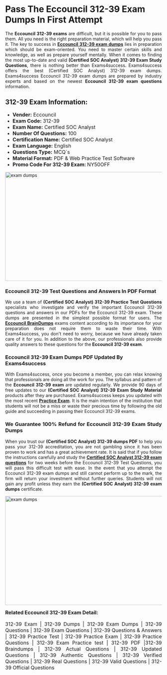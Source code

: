 <h1><strong><strong>Pass The Eccouncil 312-39 Exam Dumps In First Attempt</strong></strong></h1> <p style="text-align:justify">The <strong>Eccouncil 312-39 exams</strong> are difficult, but it is possible for you to pass them. All you need is the right preparation material, which will help you pass it. The key to success in <a href="https://www.exams4success.com/eccouncil/312-39-pdf-exam-dumps"><strong>Eccouncil 312-39 exam dumps</strong></a> lies in preparation which should be exam-oriented. You need to master certain skills and knowledge, as well as prepare yourself mentally. When it comes to finding the most up-to-date and valid <strong>(Certified SOC Analyst) 312-39 Exam Study Questions</strong>, there is nothing better than Exams4success. Exams4success offers the best (Certified SOC Analyst) 312-39 exam dumps. Exams4success Eccouncil 312-39 exam dumps are prepared by industry experts and based on the newest <strong>Eccouncil 312-39 exam questions</strong> information.</p> <h2><strong><strong>312-39 Exam Information:</strong></strong></h2> <ul> <li><span style="font-size:16px"><strong>Vender:</strong> Eccouncil</span></li> <li><span style="font-size:16px"><strong>Exam Code:</strong> 312-39</span></li> <li><span style="font-size:16px"><strong>Exam Name:</strong> Certified SOC Analyst</span></li> <li><span style="font-size:16px"><strong>Number Of Questions:</strong> 100</span></li> <li><span style="font-size:16px"><strong>Certification Name:</strong> Certified SOC Analyst</span></li> <li><span style="font-size:16px"><strong>Exam Language:</strong> English</span></li> <li><span style="font-size:16px"><strong>Questions Type:</strong> MCQ`s</span></li> <li><span style="font-size:16px"><strong>Material Format:</strong> PDF & Web Practice Test Software</span></li> <li><span style="font-size:16px"><strong>Promo Code For 312-39 Exam: </strong>NY50OFF</span></li> </ul> <p><a href="https://www.exams4success.com/eccouncil/312-39-pdf-exam-dumps" rel="no-follow"><img alt="exam dumps" src="https://www.certcollections.com/uploads/content/infrist1.png" style="height:350px; width:750px" /></a></p> <h3><strong>Eccouncil 312-39 Test Questions and Answers In PDF Format</strong></h3> <p style="text-align:justify">We use a team of <strong>(Certified SOC Analyst) 312-39 Practice Test Questions</strong> specialists who investigate and verify the important Eccouncil 312-39 questions and answers in our PDFs for the Eccouncil 312-39 exam. These dumps are presented in the simplest possible format for users. The <a href="https://www.exams4success.com/eccouncil-exam-dumps"><strong>Eccouncil BrainDumps</strong></a> exams content according to its importance for your preparation does not require them to waste their time. With Exams4success, you don't need to worry, because we have already taken care of it for you. In addition to the above, our professionals also provide quality answers to these questions for the<strong> Eccouncil 312-39 exam</strong>.</p> <h3><strong> Eccouncil 312-39 Exam Dumps PDF Updated By Exams4success</strong></h3> <p style="text-align:justify">With Exams4success, once you become a member, you can relax knowing that professionals are doing all the work for you. The syllabus and pattern of the <strong>Eccouncil 312-39 exam </strong>are updated regularly. We provide 90 days of free updates to our <strong>(Certified SOC Analyst) 312-39 Exam Study Material</strong> products after they are purchased. Exams4success keeps you updated with the most recent <a href="https://www.exams4success.com/"><strong>Practice Exam</strong></a>. It is the main intention of the institution that students will not be a miss or waste their precious time by following the old guide and succeeding in passing their Eccouncil 312-39 exams.</p> <h3 style="text-align:justify"><strong>We Guarantee 100% Refund for Eccouncil 312-39 Exam Study Dumps</strong></h3> <p style="text-align:justify">When you trust our <strong>(Certified SOC Analyst) 312-39 dumps PDF</strong> to help you pass your 312-39 accreditation, you are not gambling since it has been proven to work and has a great achievement rate. It is said that if you follow the instructions carefully and study the <a href="https://www.exams4success.com/eccouncil/312-39-pdf-exam-dumps"><strong>Certified SOC Analyst 312-39 exam questions</strong></a> for two weeks before the Eccouncil 312-39 Test Questions, you will pass this difficult test with ease. In the event that you attempt the Eccouncil 312-39 exam dumps and still cannot perform up to the mark, the firm will return your investment without further queries. Students will not gain any profit unless they earn the <strong>(Certified SOC Analyst) 312-39 exam dumps</strong> certificate.</p> <p style="text-align:justify"><a href="https://www.exams4success.com/eccouncil/312-39-pdf-exam-dumps" rel="no-follow"><img alt="exam dumps" src="https://www.certcollections.com/uploads/content/free_demo1.png" style="height:350px; width:750px" /></a></p> <p style="text-align:justify"><span style="font-size:16px"><strong>Related Eccouncil 312-39 Exam Detail:</strong></span><br /> <br /> <span style="font-size:16px">312-39 Exam | 312-39 Dumps | 312-39 Exam Dumps | 312-39 Questions | 312-39 Exam Questions | 312-39 Questions & Answers | 312-39 Practice Test | 312-39 Practice Exam | 312-39 Practice Questions | 312-39 Exam Practice test | 312-39 PDF |312-39 Braindumps | 312-39 Actual Questions | 312-39 Updated Questions | 312-39 Authentic Questions | 312-39 Verified Questions | 312-39 Real Questions | 312-39 Valid Questions | 312-39 Official Questions</span></p>

